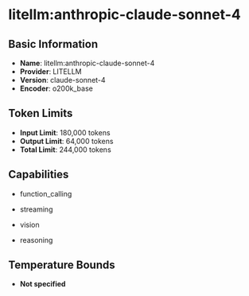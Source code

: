 # litellm:anthropic-claude-sonnet-4

## Basic Information
- **Name**: litellm:anthropic-claude-sonnet-4
- **Provider**: LITELLM
- **Version**: claude-sonnet-4
- **Encoder**: o200k_base

## Token Limits
- **Input Limit**: 180,000 tokens
- **Output Limit**: 64,000 tokens
- **Total Limit**: 244,000 tokens

## Capabilities


- function_calling

- streaming

- vision

- reasoning





## Temperature Bounds

- **Not specified**


